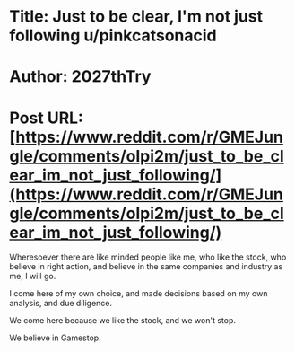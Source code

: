 # Title: Just to be clear, I'm not just following u/pinkcatsonacid
# Author: 2027thTry
# Post URL: [https://www.reddit.com/r/GMEJungle/comments/olpi2m/just_to_be_clear_im_not_just_following/](https://www.reddit.com/r/GMEJungle/comments/olpi2m/just_to_be_clear_im_not_just_following/)


Wheresoever there are like minded people like me, who like the stock, who believe in right action, and believe in the same companies and industry as me, I will go.

I come here of my own choice, and made decisions based on my own analysis, and due diligence. 

We come here because we like the stock, and we won't stop.

We believe in Gamestop.